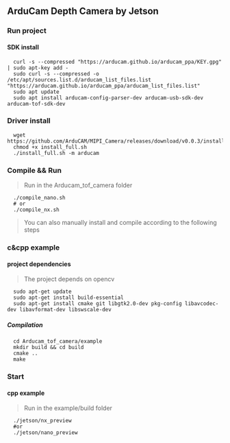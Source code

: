## ArduCam Depth Camera by Jetson
### Run project 
#### SDK install
```Shell
  curl -s --compressed "https://arducam.github.io/arducam_ppa/KEY.gpg" | sudo apt-key add -
  sudo curl -s --compressed -o /etc/apt/sources.list.d/arducam_list_files.list "https://arducam.github.io/arducam_ppa/arducam_list_files.list"
  sudo apt update
  sudo apt install arducam-config-parser-dev arducam-usb-sdk-dev arducam-tof-sdk-dev
```
### Driver install 
```Shell
  wget https://github.com/ArduCAM/MIPI_Camera/releases/download/v0.0.3/install_full.sh
  chmod +x install_full.sh
  ./install_full.sh -m arducam
```
### Compile && Run
> Run in the Arducam_tof_camera folder
```Shell
  ./compile_nano.sh
  # or
  ./compile_nx.sh
```
> You can also manually install and compile according to the following steps
### c&cpp example
#### project dependencies
> The project depends on opencv
```Shell
  sudo apt-get update
  sudo apt-get install build-essential
  sudo apt-get install cmake git libgtk2.0-dev pkg-config libavcodec-dev libavformat-dev libswscale-dev 
```
##### Compilation
```Shell
  cd Arducam_tof_camera/example
  mkdir build && cd build
  cmake ..
  make
```
### Start
#### cpp example
> Run in the example/build folder
```Shell
  ./jetson/nx_preview   
  #or
  ./jetson/nano_preview   
```